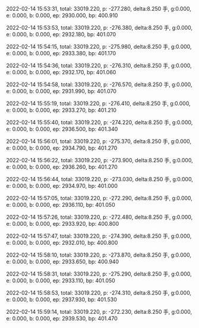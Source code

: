 2022-02-14 15:53:31, total: 33019.220, p: -277.280, delta:8.250 手, g:0.000, e: 0.000, b: 0.000, ep: 2930.000, bp: 400.910

2022-02-14 15:53:53, total: 33019.220, p: -276.380, delta:8.250 手, g:0.000, e: 0.000, b: 0.000, ep: 2932.180, bp: 401.070

2022-02-14 15:54:15, total: 33019.220, p: -275.980, delta:8.250 手, g:0.000, e: 0.000, b: 0.000, ep: 2933.380, bp: 401.170

2022-02-14 15:54:36, total: 33019.220, p: -276.310, delta:8.250 手, g:0.000, e: 0.000, b: 0.000, ep: 2932.170, bp: 401.060

2022-02-14 15:54:58, total: 33019.220, p: -276.570, delta:8.250 手, g:0.000, e: 0.000, b: 0.000, ep: 2931.990, bp: 401.070

2022-02-14 15:55:19, total: 33019.220, p: -276.410, delta:8.250 手, g:0.000, e: 0.000, b: 0.000, ep: 2933.270, bp: 401.210

2022-02-14 15:55:40, total: 33019.220, p: -274.220, delta:8.250 手, g:0.000, e: 0.000, b: 0.000, ep: 2936.500, bp: 401.340

2022-02-14 15:56:01, total: 33019.220, p: -275.370, delta:8.250 手, g:0.000, e: 0.000, b: 0.000, ep: 2934.790, bp: 401.270

2022-02-14 15:56:22, total: 33019.220, p: -273.900, delta:8.250 手, g:0.000, e: 0.000, b: 0.000, ep: 2936.260, bp: 401.270

2022-02-14 15:56:44, total: 33019.220, p: -273.030, delta:8.250 手, g:0.000, e: 0.000, b: 0.000, ep: 2934.970, bp: 401.000

2022-02-14 15:57:05, total: 33019.220, p: -272.290, delta:8.250 手, g:0.000, e: 0.000, b: 0.000, ep: 2936.110, bp: 401.050

2022-02-14 15:57:26, total: 33019.220, p: -272.480, delta:8.250 手, g:0.000, e: 0.000, b: 0.000, ep: 2933.920, bp: 400.800

2022-02-14 15:57:47, total: 33019.220, p: -274.390, delta:8.250 手, g:0.000, e: 0.000, b: 0.000, ep: 2932.010, bp: 400.800

2022-02-14 15:58:10, total: 33019.220, p: -273.870, delta:8.250 手, g:0.000, e: 0.000, b: 0.000, ep: 2933.650, bp: 400.940

2022-02-14 15:58:31, total: 33019.220, p: -275.290, delta:8.250 手, g:0.000, e: 0.000, b: 0.000, ep: 2933.110, bp: 401.050

2022-02-14 15:58:53, total: 33019.220, p: -274.310, delta:8.250 手, g:0.000, e: 0.000, b: 0.000, ep: 2937.930, bp: 401.530

2022-02-14 15:59:14, total: 33019.220, p: -272.230, delta:8.250 手, g:0.000, e: 0.000, b: 0.000, ep: 2939.530, bp: 401.470